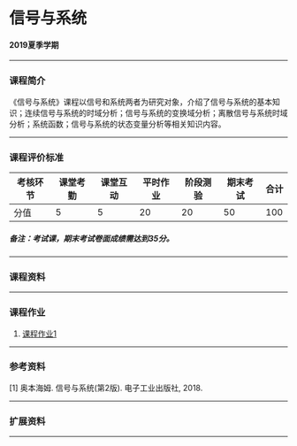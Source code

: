 # 信号与系统

#### 2019夏季学期

---

### 课程简介

《信号与系统》课程以信号和系统两者为研究对象，介绍了信号与系统的基本知识；连续信号与系统的时域分析；信号与系统的变换域分析；离散信号与系统时域分析；系统函数；信号与系统的状态变量分析等相关知识内容。

---

### 课程评价标准

|考核环节 | 课堂考勤 | 课堂互动 | 平时作业 | 阶段测验 |期末考试|合计|
|---|---|---|---|---|---|---|
|分值| 5| 5|20|20|50|100|



##### 备注：考试课，期末考试卷面成绩需达到35分。

---

### 课程资料



---

### 课程作业

1. [课程作业1](Quiz/Quiz1.md)




---

### 参考资料

[1] 奥本海姆. 信号与系统(第2版). 电子工业出版社, 2018.


---

### 扩展资料



---
